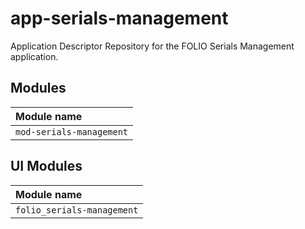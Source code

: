 # app-serials-management
Application Descriptor Repository for the FOLIO Serials Management application.

## Modules

| Module name                 |
|:----------------------------|
| `mod-serials-management`    |

## UI Modules

| Module name                |
|:---------------------------|
| `folio_serials-management` |